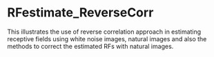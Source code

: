# RFestimate_ReverseCorr
This illustrates the use of reverse correlation approach in estimating receptive fields using white noise images, natural images and also the methods to correct the estimated RFs with natural images.
